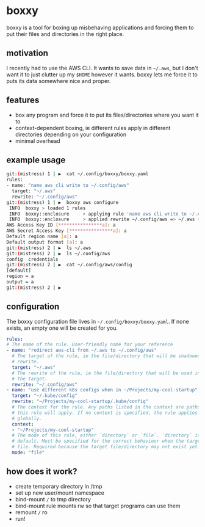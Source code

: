 # boxxy

boxxy is a tool for boxing up misbehaving applications and forcing them to put
their files and directories in the right place.

## motivation

I recently had to use the AWS CLI. It wants to save data in `~/.aws`, but I
don't want it to just clutter up my `$HOME` however it wants. boxxy lets me
force it to puts its data somewhere nice and proper.

## features

- box any program and force it to put its files/directories where you want it to
- context-dependent boxing, ie different rules apply in different directories
  depending on your configuration
- minimal overhead

## example usage

```sh
git:(mistress) 1 | ▶  cat ~/.config/boxxy/boxxy.yaml
rules:
- name: "name aws cli write to ~/.config/aws"
  target: "~/.aws"
  rewrite: "~/.config/aws"
git:(mistress) 1 | ▶  boxxy aws configure
 INFO  boxxy > loaded 1 rules
 INFO  boxxy::enclosure     > applying rule 'name aws cli write to ~/.config/aws'
 INFO  boxxy::enclosure     > applied rewrite ~/.config/aws => ~/.aws ("/home/amy/.config/aws" => "/tmp/boxxy-containers/bold-surf-9356/home/amy/.aws")
AWS Access Key ID [****************a]: a
AWS Secret Access Key [****************a]: a
Default region name [a]: a
Default output format [a]: a
git:(mistress) 2 | ▶  ls ~/.aws
git:(mistress) 2 | ▶  ls ~/.config/aws
config  credentials
git:(mistress) 2 | ▶  cat ~/.config/aws/config
[default]
region = a
output = a
git:(mistress) 2 | ▶
```

## configuration

The boxxy configuration file lives in `~/.config/boxxy/boxxy.yaml`. If none
exists, an empty one will be created for you.

```yaml
rules:
# The name of the rule. User-friendly name for your reference
- name: "redirect aws-cli from ~/.aws to ~/.config/aws"
  # The target of the rule, ie the file/directory that will be shadowed by the
  # rewrite.
  target: "~/.aws"
  # The rewrite of the rule, ie the file/directory that will be used instead of
  # the target.
  rewrite: "~/.config/aws"
- name: "use different k8s configs when in ~/Projects/my-cool-startup"
  target: "~/.kube/config"
  rewrite: "~/Projects/my-cool-startup/.kube/config"
  # The context for the rule. Any paths listed in the context are paths where
  # this rule will apply. If no context is specified, the rule applies
  # globally.
  context:
  - "~/Projects/my-cool-startup"
  # The mode of this rule, either `directory` or `file`. `directory` is the
  # default. Must be specified for the correct behaviour when the target is a
  # file. Required because the target file/directory may not exist yet.
  mode: "file"
```

## how does it work?

- create temporary directory in /tmp
- set up new user/mount namespace
- bind-mount `/` to tmp directory
- bind-mount rule mounts rw so that target programs can use them
- remount `/` ro
- run!
